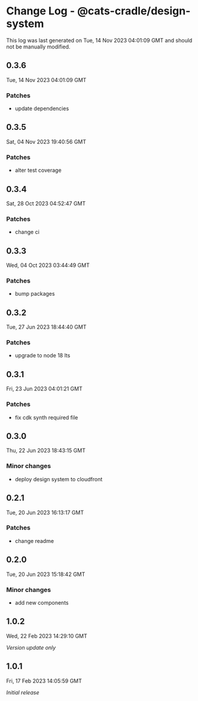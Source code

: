 # Change Log - @cats-cradle/design-system

This log was last generated on Tue, 14 Nov 2023 04:01:09 GMT and should not be manually modified.

## 0.3.6
Tue, 14 Nov 2023 04:01:09 GMT

### Patches

- update dependencies

## 0.3.5
Sat, 04 Nov 2023 19:40:56 GMT

### Patches

- alter test coverage

## 0.3.4
Sat, 28 Oct 2023 04:52:47 GMT

### Patches

- change ci

## 0.3.3
Wed, 04 Oct 2023 03:44:49 GMT

### Patches

- bump packages

## 0.3.2
Tue, 27 Jun 2023 18:44:40 GMT

### Patches

- upgrade to node 18 lts

## 0.3.1
Fri, 23 Jun 2023 04:01:21 GMT

### Patches

- fix cdk synth required file

## 0.3.0
Thu, 22 Jun 2023 18:43:15 GMT

### Minor changes

- deploy design system to cloudfront

## 0.2.1
Tue, 20 Jun 2023 16:13:17 GMT

### Patches

- change readme

## 0.2.0
Tue, 20 Jun 2023 15:18:42 GMT

### Minor changes

- add new components

## 1.0.2
Wed, 22 Feb 2023 14:29:10 GMT

_Version update only_

## 1.0.1
Fri, 17 Feb 2023 14:05:59 GMT

_Initial release_

